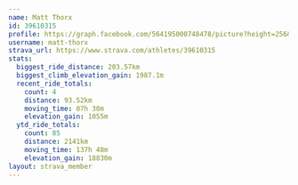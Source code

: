```yaml
---
name: Matt Thorx
id: 39610315
profile: https://graph.facebook.com/564195000748478/picture?height=256&width=256
username: matt-thorx
strava_url: https://www.strava.com/athletes/39610315
stats:
  biggest_ride_distance: 203.57km
  biggest_climb_elevation_gain: 1987.1m
  recent_ride_totals:
    count: 4
    distance: 93.52km
    moving_time: 07h 30m
    elevation_gain: 1055m
  ytd_ride_totals:
    count: 85
    distance: 2141km
    moving_time: 137h 48m
    elevation_gain: 18830m
layout: strava_member
--- 
```

